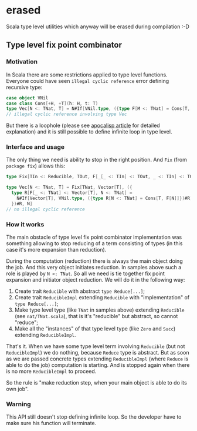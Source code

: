 # erased

Scala type level utilities which anyway will be erased during compilation :-D


## Type level fix point combinator

### Motivation

In Scala there are some restrictions applied to type level functions. Everyone could have seen `illegal cyclic reference` error defining recursive type:

```scala
case object VNil
case class Cons[+H, +T](h: H, t: T)
type Vec[N <: TNat, T] = N#If[VNil.type, ({type F[M <: TNat] = Cons[T, Vec[M, T]]})#F]
// illegal cyclic reference involving type Vec
```

But there is a loophole (please see [apocalisp article](http://apocalisp.wordpress.com/2010/06/08/type-level-programming-in-scala/) for detailed explanation) and it is still possible to define infinite loop in type level.

### Interface and usage

The only thing we need is ability to stop in the right position. And `Fix` (from `package fix`) allows this:

```scala
type Fix[TIn <: Reducible, TOut, F[_[_ <: TIn] <: TOut, _ <: TIn] <: TOut, _ <: TIn] <: TOut

type Vec[N <: TNat, T] = Fix[TNat, Vector[T], ({
  type R[F[_ <: TNat] <: Vector[T], N <: TNat] =
    N#If[Vector[T], VNil.type, ({type R[N <: TNat] = Cons[T, F[N]]})#R]
  })#R, N]
// no illegal cyclic reference
```

### How it works

The main obstacle of type level fix point combinator implementation was something allowing to stop reducing of a term consisting of types (in this case it's more expansion than reduction).

During the computation (reduction) there is always the main object doing the job. And this very object initiates reduction. In samples above such a role is played by `N <: TNat`. So all we need is tie together fix point expansion and initiator object reduction. We will do it in the following way:

1. Create trait `Reducible` with abstract `type Reduce[...]`;
2. Create trait `ReducibleImpl` extending `Reducible` with "implementation" of `type Reduce[...]`;
3. Make type level type (like `TNat` in samples above) extending `Reducible` (see `nat/TNat.scala`), that is it's "reducible" but abstract, so cannot "reduce";
4. Make all the "instances" of that type level type (like `Zero` and `Succ`) extending `ReducibleImpl`.

That's it. When we have some type level term involving `Reducible` (but not `ReducibleImpl`) we do nothing, because `Reduce` type is abstract. But as soon as we are passed concrete types extending `ReducibleImpl` (where `Reduce` is able to do the job) computation is starting. And is stopped again when there is no more `ReducibleImpl` to proceed.

So the rule is "make reduction step, when your main object is able to do its own job".

### Warning

This API still doesn't stop defining infinite loop. So the developer have to make sure his function will terminate.
